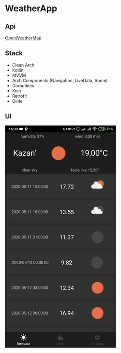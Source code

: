 # WeatherApp

## Api
[OpenWeatherMap](https://openweathermap.org/api)

## Stack
* Clean Arch
* Kotlin
* MVVM
* Arch Components (Navigation, LiveData, Room)
* Coroutines
* Koin
* Retrofit
* Glide

## UI
![](screenshots/screen_record.gif)
